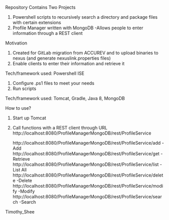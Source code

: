 Repository Contains Two Projects
1. Powershell scripts to recursively search a directory and package files with certain extensions
2. Profile Manager written with MongoDB
-Allows people to enter information through a REST client

Motivation
1. Created for GitLab migration from ACCUREV and to upload binaries to nexus (and generate nexuslink.properties files)
2. Enable clients to enter their information and retrieve it

Tech/framework used:  Powershell ISE
1. Configure .ps1 files to meet your needs
2. Run scripts

Tech/framework used:   Tomcat, Gradle, Java 8, MongoDB

How to use?
1. Start up Tomcat
2. Call functions with a REST client through URL  
   http://localhost:8080/ProfileManagerMongoDB/rest/ProfileService
   
   http://localhost:8080/ProfileManagerMongoDB/rest/ProfileService/add
  -Add http://localhost:8080/ProfileManagerMongoDB/rest/ProfileService/get
  -Retrieve http://localhost:8080/ProfileManagerMongoDB/rest/ProfileService/list
  -List All http://localhost:8080/ProfileManagerMongoDB/rest/ProfileService/delete
  -Delete  http://localhost:8080/ProfileManagerMongoDB/rest/ProfileService/modify
  -Modify http://localhost:8080/ProfileManagerMongoDB/rest/ProfileService/search
  -Search
  
Timothy_Shee
